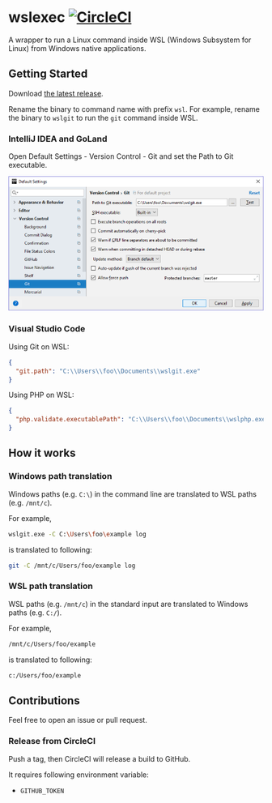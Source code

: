 # wslexec [![CircleCI](https://circleci.com/gh/int128/wslexec.svg?style=shield)](https://circleci.com/gh/int128/wslexec)

A wrapper to run a Linux command inside WSL (Windows Subsystem for Linux) from Windows native applications.


## Getting Started

Download [the latest release](https://github.com/int128/wslexec/releases).

Rename the binary to command name with prefix `wsl`.
For example, rename the binary to `wslgit` to run the `git` command inside WSL.

### IntelliJ IDEA and GoLand

Open Default Settings - Version Control - Git and set the Path to Git executable.

![GoLand Settings](images/goland.png)

### Visual Studio Code

Using Git on WSL:

```json
{
  "git.path": "C:\\Users\\foo\\Documents\\wslgit.exe"
}
```

Using PHP on WSL:

```json
{
  "php.validate.executablePath": "C:\\Users\\foo\\Documents\\wslphp.exe"
}
```


## How it works

### Windows path translation

Windows paths (e.g. `C:\`) in the command line are translated to WSL paths (e.g. `/mnt/c`).

For example,

```sh
wslgit.exe -C C:\Users\foo\example log
```

is translated to following:

```sh
git -C /mnt/c/Users/foo/example log
```

### WSL path translation

WSL paths (e.g. `/mnt/c`) in the standard input are translated to Windows paths (e.g. `C:/`).

For example,

```sh
/mnt/c/Users/foo/example
```

is translated to following:

```sh
c:/Users/foo/example
```


## Contributions

Feel free to open an issue or pull request.

### Release from CircleCI

Push a tag, then CircleCI will release a build to GitHub.

It requires following environment variable:

- `GITHUB_TOKEN`
